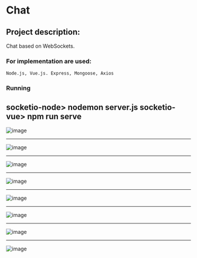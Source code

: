 # Chat

## Project description:

Chat based on WebSockets.

### For implementation are used: 
```
Node.js, Vue.js. Express, Mongoose, Axios
```

### Running
socketio-node> nodemon server.js
socketio-vue> npm run serve
---

![image](https://github.com/rrromchIk/Chat/assets/90086332/8f7a072e-b597-4836-80b3-fd90c6565017)

---

![image](https://github.com/rrromchIk/Chat/assets/90086332/35cded2d-bff2-4c67-aa88-1791d6425670)

---

![image](https://github.com/rrromchIk/Chat/assets/90086332/2d78f638-3635-43aa-8830-369eddce0b02)

---

![image](https://github.com/rrromchIk/Chat/assets/90086332/65682474-ff2d-44ac-9039-2f8e96145c63)

---

![image](https://github.com/rrromchIk/Chat/assets/90086332/a74de9e4-36c1-4b02-bf0a-140b8e42c0e2)

---

![image](https://github.com/rrromchIk/Chat/assets/90086332/c89cd068-a202-4f52-bc11-09775f3ce564)

---

![image](https://github.com/rrromchIk/Chat/assets/90086332/d3c88b3f-a71f-403a-a7dd-07caaad16f3e)

---

![image](https://github.com/rrromchIk/Chat/assets/90086332/affa001f-1624-4120-8254-8536e9b7c405)







